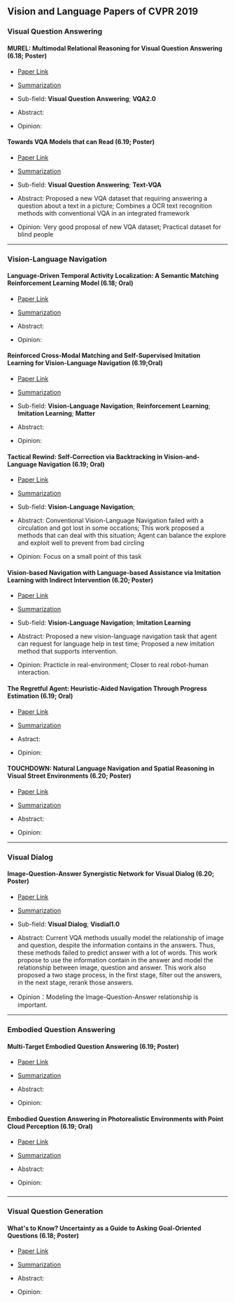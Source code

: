 ## Vision and Language Papers of CVPR 2019

### Visual Question Answering

#### MUREL: Multimodal Relational Reasoning for Visual Question Answering (**6.18**; Poster)
- [Paper Link](https://arxiv.org/pdf/1902.09487.pdf)

- [Summarization](https://github.com/qiuyue1993/Notes/blob/master/CVPR_2019/Vision_and_Language/Paper_Summarize/MUREL-Multimodal-Relational-Reasoning-for-Visual-Question-Answering.md)

- Sub-field: **Visual Question Answering**; **VQA2.0**

- Abstract: 

- Opinion: 


#### Towards VQA Models that can Read (**6.19**; Poster)
- [Paper Link](https://arxiv.org/pdf/1904.08920.pdf)

- [Summarization](https://github.com/qiuyue1993/Notes/blob/master/CVPR_2019/Vision_and_Language/Paper_Summarize/Towards%20VQA%20Models%20That%20Can%20Read.md)

- Sub-field: **Visual Question Answering**; **Text-VQA**

- Abstract: Proposed a new VQA dataset that requiring answering a question about a text in a picture; Combines a OCR text recognition methods with conventional VQA in an integrated framework
 
- Opinion: Very good proposal of new VQA dataset;  Practical dataset for blind people

---
### Vision-Language Navigation

#### Language-Driven Temporal Activity Localization: A Semantic Matching Reinforcement Learning Model (**6.18**; **Oral**)

- [Paper Link](http://openaccess.thecvf.com/content_CVPR_2019/papers/Wang_Language-Driven_Temporal_Activity_Localization_A_Semantic_Matching_Reinforcement_Learning_Model_CVPR_2019_paper.pdf)

- [Summarization]()

- Abstract:

- Opinion:


#### Reinforced Cross-Modal Matching and Self-Supervised Imitation Learning for Vision-Language Navigation (**6.19**;**Oral**)
- [Paper Link](https://arxiv.org/pdf/1811.10092.pdf)

- [Summarization](https://github.com/qiuyue1993/Notes/blob/master/CVPR_2019/Vision_and_Language/Paper_Summarize/Reinforced-Cross-Modal-Matching-and-Self-Supervised-Imitation-Learning-for-Vision-Language-Navigation.md)

- Sub-field: **Vision-Language Navigation**; **Reinforcement Learning**; **Imitation Learning**; **Matter**

- Abstract:

- Opinion: 



#### Tactical Rewind: Self-Correction via Backtracking in Vision-and-Language Navigation (**6.19**; **Oral**)
- [Paper Link](https://arxiv.org/pdf/1903.02547.pdf)

- [Summarization](https://github.com/qiuyue1993/Notes/blob/master/CVPR_2019/Vision_and_Language/Paper_Summarize/Tactical-Rewind-Self-Correction-via-Backtracking-in-Vision-and-Language-Navigation.md)

- Sub-field: **Vision-Language Navigation**; 

- Abstract: Conventional Vision-Language Navigation failed with a circulation and got lost in some occations; This work proposed a methods that can deal with this situation; Agent can balance the explore and exploit well to prevent from bad circling

- Opinion: Focus on a small point of this task


#### Vision-based Navigation with Language-based Assistance via Imitation Learning with Indirect Intervention (**6.20**; Poster)
- [Paper Link](https://arxiv.org/pdf/1812.04155.pdf)

- [Summarization](https://github.com/qiuyue1993/Notes/blob/master/CVPR_2019/Vision_and_Language/Paper_Summarize/Vision-based%20Navigation%20with%20Language-based%20Assistance%20via%20Imitation%20Learning%20with%20Indirect%20Intervention.md)

- Sub-field: **Vision-Language Navigation**; **Imitation Learning**

- Abstract: Proposed a new vision-language navigation task that agent can request for language help in test time; Proposed a new imitation method that supports intervention.

- Opinion: Practicle in real-environment; Closer to real robot-human interaction.

#### The Regretful Agent: Heuristic-Aided Navigation Through Progress Estimation (**6.19**; **Oral**)
- [Paper Link](https://arxiv.org/pdf/1903.01602.pdf)

- [Summarization]()

- Astract:

- Opinion:

#### TOUCHDOWN: Natural Language Navigation and Spatial Reasoning in Visual Street Environments (**6.20**; Poster)

- [Paper Link](https://nips2018vigil.github.io/static/papers/accepted/11.pdf)

- [Summarization]()

- Abstract:

- Opinion:

---
### Visual Dialog

#### Image-Question-Answer Synergistic Network for Visual Dialog (**6.20**; Poster)
- [Paper Link](https://arxiv.org/pdf/1902.09774.pdf)

- [Summarization](https://github.com/qiuyue1993/Notes/blob/master/CVPR_2019/Vision_and_Language/Paper_Summarize/Image-Question-Answer-Synergistic-Network-for-Visual-Dialog.md)

- Sub-field: **Visual Dialog**; **Visdial1.0**

- Abstract: Current VQA methods usually model the relationship of image and question, despite the information contains in the answers. Thus, these methods failed to predict answer with a lot of words. This work propose to use the information contain in the answer and model the relationship between image, question and answer. This work also proposed a two stage process, in the first stage, filter out the answers, in the next stage, rerank those answers.

- Opinion：Modeling the Image-Question-Answer relationship is important.

---
### Embodied Question Answering

#### Multi-Target Embodied Question Answering (**6.19**; Poster)

- [Paper Link](https://arxiv.org/pdf/1904.04686.pdf)

- [Summarization]()

- Abstract:

- Opinion:


#### Embodied Question Answering in Photorealistic Environments with Point Cloud Perception (**6.19**; **Oral**)

- [Paper Link](https://arxiv.org/pdf/1904.03461.pdf)

- [Summarization]()

- Abstract:

- Opinion:


###

---
### Visual Question Generation

#### What's to Know? Uncertainty as a Guide to Asking Goal-Oriented Questions (**6.18**; Poster)

- [Paper Link](https://arxiv.org/pdf/1812.06401.pdf)

- [Summarization]()

- Abstract:

- Opinion:




